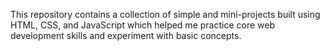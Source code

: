 This repository contains a collection of simple and mini-projects built using HTML, CSS, and JavaScript which helped me practice core web development skills and experiment with basic concepts.
